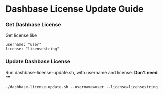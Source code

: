 # Dashbase License Update Guide

### Get Dashbase License

Get license like

```
username: "user"
license: "licensestring"
```

### Update Dashbase License

Run dashbase-license-update.sh, with username and license. **Don't need ""**
```
./dashbase-license-update.sh --username=user --license=licensestring
```
